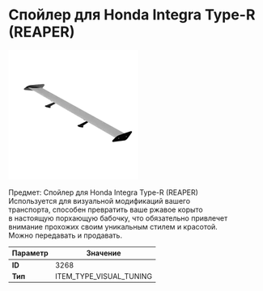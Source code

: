 # Спойлер для Honda Integra Type-R (REAPER)

![Item Image](../img/3268.webp?raw=true)

Предмет: Спойлер для Honda Integra Type-R (REAPER)<br>Используется для визуальной модификаций вашего<br>транспорта, способен превратить ваше ржавое корыто<br>в настоящую порхающую бабочку, что обязательно привлечет<br>внимание прохожих своим уникальным стилем и красотой.<br>Можно передавать и продавать.


| Параметр | Значение |
|----------|----------|
| **ID** | 3268 |
| **Тип** | ITEM_TYPE_VISUAL_TUNING |

